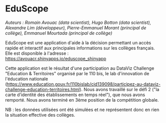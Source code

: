 # EduScope

*Auteurs : Romain Avouac (data scientist), Hugo Botton (data scientist), Alexandre Lim (développeur), Pierre-Emmanuel Morant (principal de collège), Emmanuel Mourtada (principal de collège)*

EduScope est une application d'aide à la décision permettant un accès rapide et interactif aux principales informations sur les collèges français. Elle est disponible à l'adresse : https://avouacr.shinyapps.io/eduscope_shinyapp

Cette application est le résultat d'une participation au DataViz Challenge "Education & Territoires" organisé par le 110 bis, le lab d'innovation de l'éducation nationale (https://www.education.gouv.fr/110bislab/cid139098/participez-au-dataviz-challenge-education-territoires.html). Nous avons travaillé sur le défi 2 ("la carte d’identité des établissements en temps réel"), que nous avons remporté. Nous avons terminé en 3ème position de la compétition globale.

NB : les données utilisées ont été simulées et ne représentent donc en rien la situation effective des collèges.

